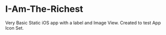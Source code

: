 # I-Am-The-Richest
Very Basic Static iOS app with a label and Image View.
Created to test App Icon Set.
